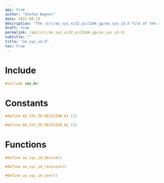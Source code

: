 ```yaml
---
api: true
author: "Stefan Wagner"
date: 2022-08-29
description: "The /src/ao_sys_xc32_pic32mk_gp/ao_sys_id.h file of the ao real-time operating system."
draft: true
permalink: /api/src/ao_sys_xc32_pic32mk_gp/ao_sys_id.h/
subtitle: ""
title: "ao_sys_id.h"
toc: true
---
```


# Include

```c
#include <xc.h>
```

# Constants

```c
#define AO_SYS_ID_REVISION_A1 (1)
```

```c
#define AO_SYS_ID_REVISION_A2 (2)
```

# Functions

```c
#define ao_sys_id_device()
```

```c
#define ao_sys_id_revision()
```

```c
#define ao_sys_id_user()
```

